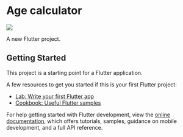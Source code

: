 # Age calculator

<img src='https://drive.google.com/file/d/13T853JDa-_qBqekFEiStYwR9w90VfgNw/view?usp=drive_link'/>

A new Flutter project.

## Getting Started

This project is a starting point for a Flutter application.

A few resources to get you started if this is your first Flutter project:

- [Lab: Write your first Flutter app](https://docs.flutter.dev/get-started/codelab)
- [Cookbook: Useful Flutter samples](https://docs.flutter.dev/cookbook)

For help getting started with Flutter development, view the
[online documentation](https://docs.flutter.dev/), which offers tutorials,
samples, guidance on mobile development, and a full API reference.
